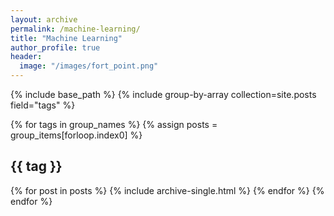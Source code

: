 ```yaml
---
layout: archive
permalink: /machine-learning/
title: "Machine Learning"
author_profile: true
header:
  image: "/images/fort_point.png"
---
```


{% include base_path %}
{% include group-by-array collection=site.posts field="tags" %}

{% for tags in group_names %}
  {% assign posts = group_items[forloop.index0] %}
  <h2 id="{{ tag | slugify }}" class="archive_subtitle">{{ tag }}</h2>
  {% for post in posts %}
    {% include archive-single.html %}
  {% endfor %}
{% endfor %}
